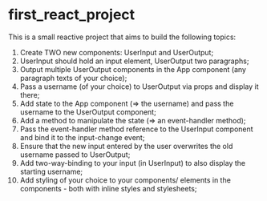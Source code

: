 # first_react_project
This is a small reactive project that aims to build the following topics:

1)  Create TWO new components: UserInput and UserOutput; 
2)  UserInput should hold an input element, UserOutput two paragraphs; 
3)  Output multiple UserOutput components in the App component (any paragraph texts of your choice); 
4)  Pass a username (of your choice) to UserOutput via props and display it there; 
5)  Add state to the App component (=> the username) and pass the username to the UserOutput component; 
6)  Add a method to manipulate the state (=> an event-handler method); 
7)  Pass the event-handler method reference to the UserInput component and bind it to the input-change event; 
8)  Ensure that the new input entered by the user overwrites the old username passed to UserOutput; 
9)  Add two-way-binding to your input (in UserInput) to also display the starting username; 
10) Add styling of your choice to your components/ elements in the components - both with inline styles and stylesheets;
